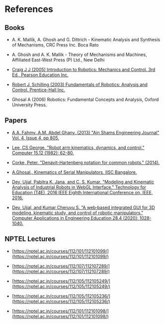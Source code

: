 # References

## Books

- A. K. Mallik, A. Ghosh and G. Dittrich - Kinematic Analysis and Synthesis of Mechanisms, CRC Press Inc. Boca Rato

- A. Ghosh and A. K. Mallik - Theory of Mechanisms and Machines, Affiliated East-West Press (P) Ltd., New Delhi

- [Craig J J (2005) Introduction to Robotics: Mechanics and Control. 3rd Ed., Pearson Education Inc.](http://www.mech.sharif.ir/c/document_library/get_file?uuid=5a4bb247-1430-4e46-942c-d692dead831f&groupId=14040)

- [Robert J. Schilling (2003) Fundamentals of Robotics: Analysis and Control. Prentice-Hall Inc.](http://manaindustry-co.ir/fa/Downloads/Fundamentals%20of%20robotics.pdf)

- Ghosal A (2006) Robotics: Fundamental Concepts and Analysis, Oxford University Press.

## Papers

- [A.A. Fahmy.,A.M. Abdel Ghany.,(2013) "Ain Shams Engineering Journal" Vol. 4, Issue 4, pp 805.](http://www.sciencedirect.com/science/article/pii/S209044791300035X)

- [Lee, CS George. "Robot arm kinematics, dynamics, and control." Computer 15.12 (1982): 62-80.](http://ieeexplore.ieee.org/document/1653917/?arnumber=1653917&tag=1)

- [Corke, Peter. "Denavit-Hartenberg notation for common robots." (2014).](http://petercorke.com/doc/rtb_dh.pdf)

- [A.Ghosal., Kinematics of Serial Manipulators, IISC Bangalore.](http://www.mecheng.iisc.ernet.in/~asitava/manip_serial_kin.pdf)

- [Dey, Ujjal, Pabitra K. Jana, and C. S. Kumar. "Modeling and Kinematic Analysis of Industrial Robots in WebGL Interface." Technology for Education (T4E), 2016 IEEE Eighth International Conference on. IEEE, 2016.](http://ieeexplore.ieee.org/abstract/document/7814842/)

- [Dey, Ujjal, and Kumar Cheruvu S. "A web‐based integrated GUI for 3D modeling, kinematic study, and control of robotic manipulators." Computer Applications in Engineering Education 28.4 (2020): 1028-1040.](https://onlinelibrary.wiley.com/doi/full/10.1002/cae.22282)

## NPTEL Lectures

- [https://nptel.ac.in/courses/112/101/112101099/](https://nptel.ac.in/courses/112/101/112101099/)

- [https://nptel.ac.in/courses/112/107/112107289/](https://nptel.ac.in/courses/112/107/112107289/)

- [https://nptel.ac.in/courses/112/105/112105249/](https://nptel.ac.in/courses/112/105/112105249/)

- [https://nptel.ac.in/courses/112/105/112105236/](https://nptel.ac.in/courses/112/105/112105236/)

- [https://nptel.ac.in/courses/112/101/112101098/](https://nptel.ac.in/courses/112/101/112101098/)

